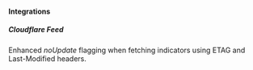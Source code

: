 #### Integrations
##### Cloudflare Feed
Enhanced *noUpdate* flagging when fetching indicators using ETAG and Last-Modified headers.
